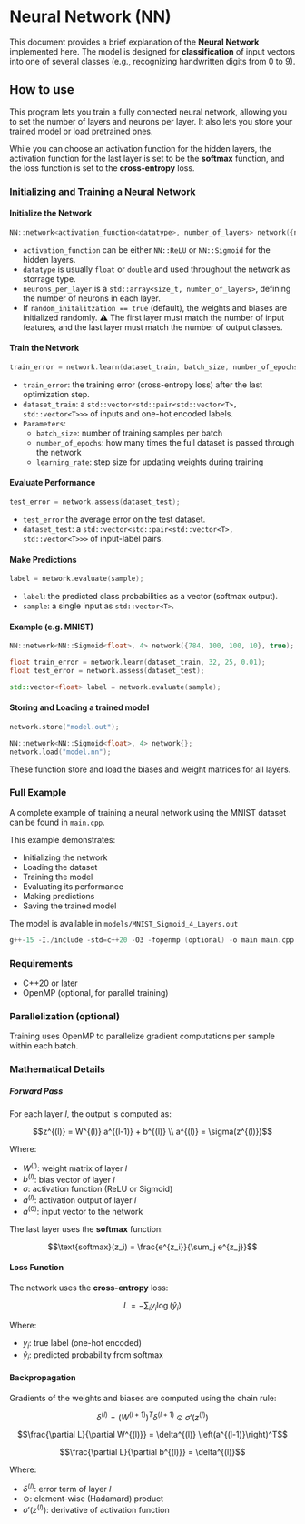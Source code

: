 # Neural Network (NN)

This document provides a brief explanation of the **Neural Network** implemented here.
The model is designed for **classification** of input vectors into one of several classes (e.g., recognizing handwritten digits from 0 to 9).

## How to use

This program lets you train a fully connected neural network, allowing you to set the number of layers and neurons per layer. It also lets you store your trained model or load pretrained ones.

While you can choose an activation function for the hidden layers, the activation function for the last layer is set to be the **softmax** function, and the loss function is set to the **cross-entropy** loss.

### Initializing and Training a Neural Network

#### Initialize the Network

```cpp
NN::network<activation_function<datatype>, number_of_layers> network({neurons_per_layer}, random_initalitzation)
```

- `activation_function` can be either `NN::ReLU` or `NN::Sigmoid` for the hidden layers.
- `datatype` is usually `float` or `double` and used throughout the network as storrage type.
- `neurons_per_layer` is a `std::array<size_t, number_of_layers>`, defining the number of neurons in each layer.
- If `random_initalitzation == true` (default), the weights and biases are initialized randomly.
:warning: The first layer must match the number of input features, and the last layer must match the number of output classes.

#### Train the Network

```cpp
train_error = network.learn(dataset_train, batch_size, number_of_epochs, learning_rate);
```

- `train_error`: the training error (cross-entropy loss) after the last optimization step.
- `dataset_train`: a `std::vector<std::pair<std::vector<T>, std::vector<T>>>` of inputs and one-hot encoded labels.
- `Parameters`:
    - `batch_size`: number of training samples per batch
    - `number_of_epochs`: how many times the full dataset is passed through the network
    - `learning_rate`: step size for updating weights during training

#### Evaluate Performance

```cpp
test_error = network.assess(dataset_test);
```

- `test_error` the average error on the test dataset.
- `dataset_test`: a `std::vector<std::pair<std::vector<T>, std::vector<T>>>` of input-label pairs.

#### Make Predictions

```cpp
label = network.evaluate(sample);
```

- `label`: the predicted class probabilities as a vector (softmax output).
- `sample`: a single input as `std::vector<T>`.

#### Example (e.g. MNIST)
```cpp
NN::network<NN::Sigmoid<float>, 4> network({784, 100, 100, 10}, true);

float train_error = network.learn(dataset_train, 32, 25, 0.01);
float test_error = network.assess(dataset_test);

std::vector<float> label = network.evaluate(sample);
```

#### Storing and Loading a trained model
```cpp
network.store("model.out");

NN::network<NN::Sigmoid<float>, 4> network{};
network.load("model.nn");
```
These function store and load the biases and weight matrices for all layers.

### Full Example

A complete example of training a neural network using the MNIST dataset can be found in `main.cpp`.

This example demonstrates:

- Initializing the network
- Loading the dataset
- Training the model
- Evaluating its performance
- Making predictions
- Saving the trained model

The model is available in `models/MNIST_Sigmoid_4_Layers.out`

```cpp
g++-15 -I./include -std=c++20 -O3 -fopenmp (optional) -o main main.cpp
```

### Requirements

- C++20 or later
- OpenMP (optional, for parallel training)

### Parallelization (optional)

Training uses OpenMP to parallelize gradient computations per sample within each batch.

### Mathematical Details

##### Forward Pass

For each layer $l$, the output is computed as:

```math
z^{(l)} = W^{(l)} a^{(l-1)} + b^{(l)} \\
a^{(l)} = \sigma(z^{(l)})
```

Where:

- $W^{(l)}$: weight matrix of layer $l$ 
- $b^{(l)}$: bias vector of layer $l$ 
- $\sigma$: activation function (ReLU or Sigmoid)  
- $a^{(l)}$: activation output of layer $l$  
- $a^{(0)}$: input vector to the network

The last layer uses the **softmax** function:

```math
\text{softmax}(z_i) = \frac{e^{z_i}}{\sum_j e^{z_j}}
```

#### Loss Function

The network uses the **cross-entropy** loss:

```math
L = - \sum_i y_i \log(\hat{y}_i)
```

Where:

- $y_i$: true label (one-hot encoded)  
- $\hat{y}_i$: predicted probability from softmax

#### Backpropagation

Gradients of the weights and biases are computed using the chain rule:

```math
\delta^{(l)} = \left(W^{(l+1)}\right)^T \delta^{(l+1)} \odot \sigma'(z^{(l)})
```

```math
\frac{\partial L}{\partial W^{(l)}} = \delta^{(l)} \left(a^{(l-1)}\right)^T
```

```math
\frac{\partial L}{\partial b^{(l)}} = \delta^{(l)}
```

Where:

- $\delta^{(l)}$: error term of layer $l$ 
- $\odot$: element-wise (Hadamard) product  
- $\sigma'(z^{(l)})$: derivative of activation function

